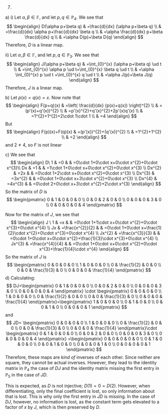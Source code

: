 7. 
a) i)
Let ${} \alpha,\, \beta \in \mathbb{F} {}$, and let ${} p,\, q \in  \mathbb{P}_{4} {}$. We see that
$$
\begin{align}
D(\alpha p+\beta q) & =\frac{d}{dx} (\alpha p+\beta q) \\
 & =\frac{d}{dx} \alpha p+\frac{d}{dx} \beta q \\
 & =\alpha \frac{d}{dx} p+\beta \frac{d}{dx} q \\
 & =\alpha D(p)+\beta D(q)
\end{align}
$$
Therefore, $D$ is a linear map.

ii)
Let ${} \alpha,\, \beta \in \mathbb{F} {}$, and let $p,\, q \in \mathbb{P}_{3}$. We see that
$$
\begin{align}
 J(\alpha p+\beta q) & =\int_{0}^{x} (\alpha p+\beta q) \ud t    \\
 & =\int_{0}^{x} \alpha p \ud t+\int_{0}^{x} \beta q \ud t \\
 & =\alpha \int_{0}^{x} p \ud t +\int_{0}^{x} q \ud t \\
  & =\alpha J(p)+\beta J(q)
 \end{align}
$$
Therefore, $J {}$ is a linear map.

b)
Let ${} p(x)=q(x)=x {}$. Now note that 
$$
\begin{align}
F(p+q)(x) & =\left( \frac{d}{dx} (p(x)+q(x)) \right)^{2} \\
 & =(p'(x)+q'(x))^{2} \\
 & =p'(x)^{2}+q'(x)^{2}+2p'(x)q'(x) \\
 & =1^{2}+1^{2}+2\cdot 1\cdot 1 \\
 & =4
\end{align}
$$
But
$$
\begin{align}
 F(p)(x)+F(q)(x)  & =(p'(x))^{2}+(q'(x))^{2} \\
 & =1^{2}+1^{2} \\
 & =2 
 \end{align}
$$
and $2\neq 4$, so $F$ is not linear

c)
We see that
$$
\begin{align}
 D\ 1  & =0 & & =0\cdot 1+0\cdot x+0\cdot x^{2}+0\cdot x^{3}\\
Dx & =1 &  & =1\cdot 1+0\cdot x+0\cdot x^{2}+0\cdot x^{3} \\
Dx^{2} & =2x &  & =0\cdot 1+2\cdot x+0\cdot x^{2}+0\cdot x^{3} \\
Dx^{3} & =3x^{2} &  & =0\cdot 1+0\cdot x+3\cdot x^{2}+0\cdot x^{3} \\
Dx^{4} & =4x^{3} &  & =0\cdot 2+0\cdot x+3\cdot x^{2}+2\cdot x^{3}
 \end{align}
$$
So the matrix of $D$ is
$$
\begin{pmatrix}
0 & 1 & 0 & 0 & 0 \\
0 & 0 & 2 & 0 & 0 \\
0 & 0 & 0 & 3 & 0 \\
0 & 0 & 0 & 0 & 4
\end{pmatrix}
$$

Now for the matrix of $J$, we see that
$$
\begin{align}
J \ 1 & =x &  & =0\cdot 1+1\cdot x+0\cdot x^{2}+0\cdot x^{3}+0\cdot x^{4} \\
Jx & =\frac{x^{2}}{2} &  & =0\cdot 1+0\cdot x+\frac{1}{2}\cdot x^{2}+0\cdot x^{3}+0\cdot x^{4} \\
Jx^{2} & =\frac{x^{3}}{3} &  & =0\cdot 1+0\cdot x+0\cdot x^{2}+\frac{1}{3}\cdot x^{3}+0\cdot x^{4} \\
Jx^{3} & =\frac{x^{4}}{4} &  & =0\cdot 1+0\cdot x+0\cdot x^{2}+0\cdot x^{3}+\frac{1}{4}\cdot x^{4}
\end{align}
$$
So the matrix of $J {}$ is
$$
\begin{pmatrix}
0 & 0 & 0 & 0 \\
1 & 0 & 0 & 0 \\
0 & \frac{1}{2} & 0 & 0 \\
0 & 0 & \frac{1}{3} & 0 \\
0 & 0 & 0 & \frac{1}{4}
\end{pmatrix}
$$
d)
Calculating:
$$
DJ=\begin{pmatrix}
0 & 1 & 0 & 0 & 0 \\
0 & 0 & 2 & 0 & 0 \\
0 & 0 & 0 & 3 & 0 \\
0 & 0 & 0 & 0 & 4
\end{pmatrix}
\cdot \begin{pmatrix}
0 & 0 & 0 & 0 \\
1 & 0 & 0 & 0 \\
0 & \frac{1}{2} & 0 & 0 \\
0 & 0 & \frac{1}{3} & 0 \\
0 & 0 & 0 & \frac{1}{4}
\end{pmatrix}=\begin{pmatrix}
1 & 0 & 0 & 0 \\
0 & 1 & 0 & 0 \\
0 & 0 & 1 & 0 \\
0 & 0 & 0 & 1
\end{pmatrix}
$$
and
$$
JD=
\begin{pmatrix}
0 & 0 & 0 & 0 \\
1 & 0 & 0 & 0 \\
0 & \frac{1}{2} & 0 & 0 \\
0 & 0 & \frac{1}{3} & 0 \\
0 & 0 & 0 & \frac{1}{4}
\end{pmatrix}\cdot \begin{pmatrix}
0 & 1 & 0 & 0 & 0 \\
0 & 0 & 2 & 0 & 0 \\
0 & 0 & 0 & 3 & 0 \\
0 & 0 & 0 & 0 & 4
\end{pmatrix}
=\begin{pmatrix}
0 & 0 & 0 & 0 & 0 \\
0 & 1 & 0 & 0 & 0 \\
0 & 0 & 1 & 0 & 0 \\
0 & 0 & 0 & 1 & 0 \\
0 & 0 & 0 & 0 & 1
\end{pmatrix}
$$
Therefore, these maps are *kind of* inverses of each other. Since neither are square, they cannot be actual inverses. However, they lead to the identity matrix in $\mathbb{P}_{4} {}$ the case of ${} DJ$ and the identity matrix missing the first entry in $\mathbb{P}_{5}$ in the case of $JD {}$. 

This is expected, as ${} D$ is not injective; ${} D(1)=0=D(2) {}$. However, when differentiating, only the final coefficient is lost, so only information about that is lost. This is why only the first entry in $JD$ is missing. In the case of $DJ$, however, no information is lost, as the constant term gets elevated to a factor of ${} x {}$ by $J {}$, which is then preserved by ${} D {}$.